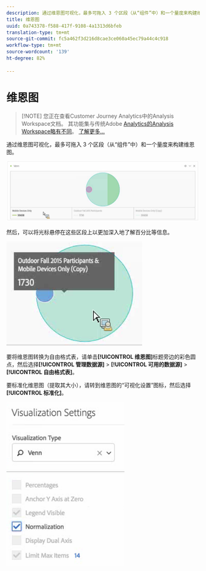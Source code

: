 ```yaml
---
description: 通过维恩图可视化，最多可拖入 3 个区段（从“组件”中）和一个量度来构建维恩图。
title: 维恩图
uuid: 0a743378-f588-417f-9108-4a1313d6bfeb
translation-type: tm+mt
source-git-commit: fc5a462f3d216d8cae3ce060a45ec79a44c4c918
workflow-type: tm+mt
source-wordcount: '139'
ht-degree: 82%

---
```



# 维恩图

>[!NOTE] 您正在查看Customer Journey Analytics中的Analysis Workspace文档。 其功能集与传统Adobe [Analytics的Analysis Workspace略有不同](https://docs.adobe.com/content/help/zh-Hans/analytics/analyze/analysis-workspace/home.html)。 [了解更多...](/help/getting-started/cja-aa.md)

通过维恩图可视化，最多可拖入 3 个区段（从“组件”中）和一个量度来构建维恩图。

![](assets/venn.png)

然后，可以将光标悬停在这些区段上以更加深入地了解百分比等信息。

![](assets/venn_hover.png)

要将维恩图转换为自由格式表，请单击&#x200B;**[!UICONTROL 维恩图]**&#x200B;标题旁边的彩色圆点，然后选择&#x200B;**[!UICONTROL 管理数据源]** > **[!UICONTROL 可用的数据源]** > **[!UICONTROL 自由格式表]**。

要标准化维恩图（提取其大小），请转到维恩图的“可视化设置”图标，然后选择&#x200B;**[!UICONTROL 标准化]**。

![](assets/normalization.png)

